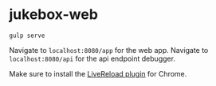 # jukebox-web

```
gulp serve
```

Navigate to `localhost:8080/app` for the web app.
Navigate to `localhost:8080/api` for the api endpoint debugger.

Make sure to install the [LiveReload plugin](https://chrome.google.com/webstore/detail/livereload/jnihajbhpnppcggbcgedagnkighmdlei/related) for Chrome.